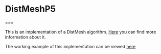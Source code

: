 # DistMeshP5
===

This is an implementation of a DistMesh algorithm. [Here](https://popersson.github.io/distmesh/) you can find more information about it.

The working example of this implementation can be viewed [here](https://ivanshuba.github.io/DistMeshP5/index.html)
